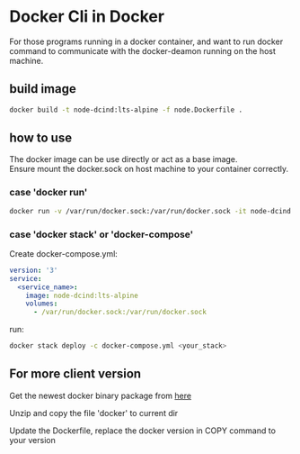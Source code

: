 # Docker Cli in Docker

For those programs running in a docker container, and want to run docker command to communicate with the docker-deamon running on the host machine.

## build image

```bash
docker build -t node-dcind:lts-alpine -f node.Dockerfile .
```

## how to use

The docker image can be use directly or act as a base image.  
Ensure mount the docker.sock on host machine to your container correctly.  

### case 'docker run'

```bash
docker run -v /var/run/docker.sock:/var/run/docker.sock -it node-dcind:lts-alpine sh
```

### case 'docker stack' or 'docker-compose'

Create docker-compose.yml:

```yml
version: '3'
service:
  <service_name>:
    image: node-dcind:lts-alpine
    volumes:
      - /var/run/docker.sock:/var/run/docker.sock
```

run:

```bash
docker stack deploy -c docker-compose.yml <your_stack>
```

## For more client version

Get the newest docker binary package from [here](https://download.docker.com/linux/static/stable/)  

Unzip and copy the file 'docker' to current dir  

Update the Dockerfile, replace the docker version in COPY command to your version
